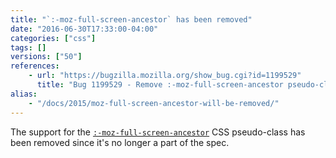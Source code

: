 ```yaml
---
title: "`:-moz-full-screen-ancestor` has been removed"
date: "2016-06-30T17:33:00-04:00"
categories: ["css"]
tags: []
versions: ["50"]
references:
    - url: "https://bugzilla.mozilla.org/show_bug.cgi?id=1199529"
      title: "Bug 1199529 - Remove :-moz-full-screen-ancestor pseudo-class selector"
alias:
    - "/docs/2015/moz-full-screen-ancestor-will-be-removed/"
---
```

The support for the [`:-moz-full-screen-ancestor`](https://developer.mozilla.org/en-US/docs/Web/CSS/:-moz-full-screen-ancestor) CSS pseudo-class has been removed since it's no longer a part of the spec.
